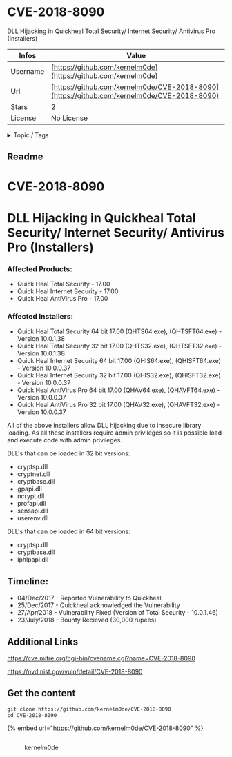 # CVE-2018-8090

DLL Hijacking in Quickheal Total Security/ Internet Security/ Antivirus Pro (Installers)

| Infos    | Value                                                              |
| -------- | -------------------------------------------------------------------|
| Username | [https://github.com/kernelm0de](https://github.com/kernelm0de) |
| Url      | [https://github.com/kernelm0de/CVE-2018-8090](https://github.com/kernelm0de/CVE-2018-8090)                                               |
| Stars    | 2                                                          |
| License  | No License                                                        |

<details>

<summary>Topic / Tags</summary>

* cve* dll-hijacking

</details>

## Readme

# CVE-2018-8090

# DLL Hijacking in Quickheal Total Security/ Internet Security/ Antivirus Pro (Installers)

### Affected Products:
  - Quick Heal Total Security - 17.00
  - Quick Heal Internet Security - 17.00
  - Quick Heal AntiVirus Pro - 17.00

### Affected Installers:
  - Quick Heal Total Security 64 bit 17.00 (QHTS64.exe), (QHTSFT64.exe)    - Version 10.0.1.38
  - Quick Heal Total Security 32 bit 17.00 (QHTS32.exe), (QHTSFT32.exe)    - Version 10.0.1.38
  - Quick Heal Internet Security 64 bit 17.00 (QHIS64.exe), (QHISFT64.exe) - Version 10.0.0.37 
  - Quick Heal Internet Security 32 bit 17.00 (QHIS32.exe), (QHISFT32.exe) - Version 10.0.0.37
  - Quick Heal AntiVirus Pro 64 bit 17.00 (QHAV64.exe), (QHAVFT64.exe)     - Version 10.0.0.37
  - Quick Heal AntiVirus Pro 32 bit 17.00 (QHAV32.exe), (QHAVFT32.exe)     - Version 10.0.0.37
    
All of the above installers allow DLL hijacking due to insecure library loading. As all these installers require admin privileges so it is possible load and execute code with admin privileges.

DLL's that can be loaded in 32 bit versions:
  - cryptsp.dll
  - cryptnet.dll
  - cryptbase.dll
  - gpapi.dll
  - ncrypt.dll
  - profapi.dll
  - sensapi.dll
  - userenv.dll
  
DLL's that can be loaded in 64 bit versions:
  - cryptsp.dll
  - cryptbase.dll
  - iphlpapi.dll
  
## Timeline:
  - 04/Dec/2017  - Reported Vulnerability to Quickheal
  - 25/Dec/2017  - Quickheal acknowledged the Vulnerability
  - 27/Apr/2018  - Vulnerability Fixed (Version of Total Security - 10.0.1.46)
  - 23/July/2018 - Bounty Recieved (30,000 rupees)
  
## Additional Links
https://cve.mitre.org/cgi-bin/cvename.cgi?name=CVE-2018-8090

https://nvd.nist.gov/vuln/detail/CVE-2018-8090



## Get the content

```
git clone https://github.com/kernelm0de/CVE-2018-8090
cd CVE-2018-8090
```

{% embed url="https://github.com/kernelm0de/CVE-2018-8090" %}

<figure><img src="https://avatars.githubusercontent.com/u/30472260?v=4" alt=""><figcaption><p>kernelm0de</p></figcaption></figure>
